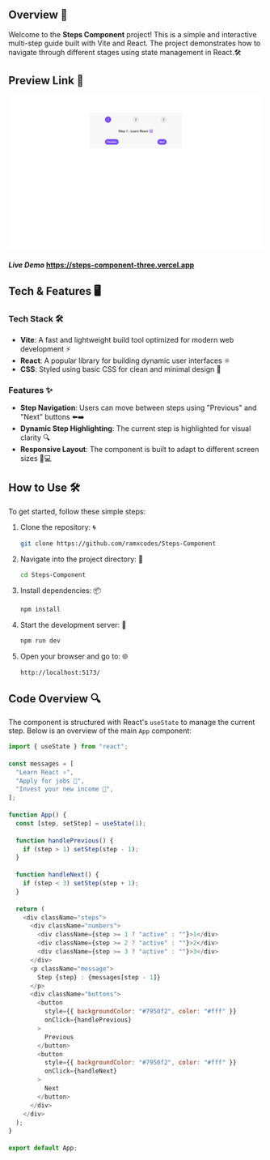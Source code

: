 ## Overview 🚀
Welcome to the **Steps Component** project! This is a simple and interactive multi-step guide built with Vite and React. The project demonstrates how to navigate through different stages using state management in React.🛠️

## Preview Link 🔗
<img src="https://raw.githubusercontent.com/ramxcodes/Steps-Component/refs/heads/main/public/Preview.png">

#### *Live Demo* https://steps-component-three.vercel.app

## Tech & Features 🖥️
### Tech Stack 🛠️
- **Vite**: A fast and lightweight build tool optimized for modern web development ⚡
- **React**: A popular library for building dynamic user interfaces ⚛️
- **CSS**: Styled using basic CSS for clean and minimal design 🎨

### Features ✨
- **Step Navigation**: Users can move between steps using "Previous" and "Next" buttons ⬅️➡️
- **Dynamic Step Highlighting**: The current step is highlighted for visual clarity 🔍
- **Responsive Layout**: The component is built to adapt to different screen sizes 📱💻

## How to Use 🛠️
To get started, follow these simple steps:

1. Clone the repository: 🌀
   ```bash
   git clone https://github.com/ramxcodes/Steps-Component
   ```

2. Navigate into the project directory: 📁
   ```bash
   cd Steps-Component
   ```

3. Install dependencies: 📦
   ```bash
   npm install
   ```

4. Start the development server: 🚀
   ```bash
   npm run dev
   ```

5. Open your browser and go to: 🌐
   ```
   http://localhost:5173/
   ```

## Code Overview 🔍
The component is structured with React's `useState` to manage the current step. Below is an overview of the main `App` component:

```javascript
import { useState } from "react";

const messages = [
  "Learn React ⚛️",
  "Apply for jobs 💼",
  "Invest your new income 🤑",
];

function App() {
  const [step, setStep] = useState(1);

  function handlePrevious() {
    if (step > 1) setStep(step - 1);
  }

  function handleNext() {
    if (step < 3) setStep(step + 1);
  }

  return (
    <div className="steps">
      <div className="numbers">
        <div className={step >= 1 ? "active" : ""}>1</div>
        <div className={step >= 2 ? "active" : ""}>2</div>
        <div className={step >= 3 ? "active" : ""}>3</div>
      </div>
      <p className="message">
        Step {step} : {messages[step - 1]}
      </p>
      <div className="buttons">
        <button
          style={{ backgroundColor: "#7950f2", color: "#fff" }}
          onClick={handlePrevious}
        >
          Previous
        </button>
        <button
          style={{ backgroundColor: "#7950f2", color: "#fff" }}
          onClick={handleNext}
        >
          Next
        </button>
      </div>
    </div>
  );
}

export default App;
```
